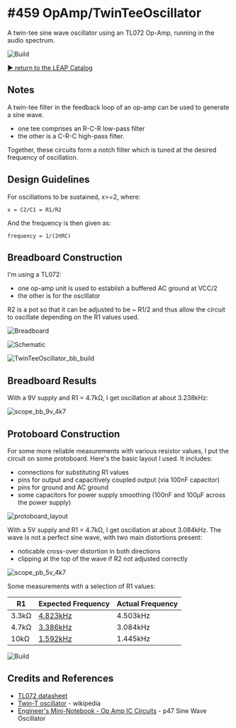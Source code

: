 # #459 OpAmp/TwinTeeOscillator

A twin-tee sine wave oscillator using an TL072 Op-Amp, running in the audio spectrum.

![Build](./assets/TwinTeeOscillator_build.jpg?raw=true)

[:arrow_forward: return to the LEAP Catalog](https://leap.tardate.com)

## Notes

A twin-tee filter in the feedback loop of an op-amp can be used to generate a sine wave.

* one tee comprises an R-C-R low-pass filter
* the other is a C-R-C high-pass filter.

Together, these circuits form a notch filter which is tuned at the desired frequency of oscillation.

## Design Guidelines

For oscillations to be sustained, x>=2, where:

    x = C2/C1 = R1/R2

And the frequency is then given as:

    frequency = 1/(2πRC)

## Breadboard Construction

I'm using a TL072:

* one op-amp unit is used to establish a buffered AC ground at VCC/2
* the other is for the oscillator

R2 is a pot so that it can be adjusted to be ~ R1/2 and thus allow the circuit to oscillate depending on the R1 values used.

![Breadboard](./assets/TwinTeeOscillator_bb.jpg?raw=true)

![Schematic](./assets/TwinTeeOscillator_schematic.jpg?raw=true)

![TwinTeeOscillator_bb_build](./assets/TwinTeeOscillator_bb_build.jpg?raw=true)

## Breadboard Results

With a 9V supply and R1 = 4.7kΩ, I get oscillation at about 3.238kHz:

![scope_bb_9v_4k7](./assets/scope_bb_9v_4k7.gif?raw=true)

## Protoboard Construction

For some more reliable measurements with various resistor values, I put the circuit on some protoboard.
Here's the basic layout I used. It includes:

* connections for substituting R1 values
* pins for output and capacitively coupled output (via 100nF capacitor)
* pins for ground and AC ground
* some capacitors for power supply smoothing (100nF and 100µF across the power supply)

![protoboard_layout](./assets/protoboard_layout.jpg?raw=true)

With a 5V supply and R1 = 4.7kΩ, I get oscillation at about 3.084kHz.
The wave is not a perfect sine wave, with two main distortions present:

* noticable cross-over distortion in both directions
* clipping at the top of the wave if R2 not adjusted correctly

![scope_pb_5v_4k7](./assets/scope_pb_5v_4k7.gif?raw=true)

Some measurements with a selection of R1 values:

| R1    | Expected Frequency | Actual Frequency |
|-------|--------------------|------------------|
| 3.3kΩ | [4.823kHz](https://www.wolframalpha.com/input/?i=1%2F(2%CF%80*3.3k%CE%A9*10nF)) | 4.503kHz |
| 4.7kΩ | [3.386kHz](https://www.wolframalpha.com/input/?i=1%2F(2%CF%80*4.7k%CE%A9*10nF)) | 3.084kHz |
| 10kΩ  | [1.592kHz](https://www.wolframalpha.com/input/?i=1%2F(2%CF%80*10k%CE%A9*10nF))  | 1.445kHz |

![Build](./assets/TwinTeeOscillator_build.jpg?raw=true)

## Credits and References

* [TL072 datasheet](https://www.futurlec.com/Linear/TL072CP.shtml)
* [Twin-T oscillator](https://en.wikipedia.org/wiki/RC_oscillator#Twin-T_oscillator) - wikipedia
* [Engineer's Mini-Notebook - Op Amp IC Circuits](https://www.goodreads.com/book/show/12287008-engineer-s-mini-notebook-op-amp-circuits) - p47 Sine Wave Oscillator
